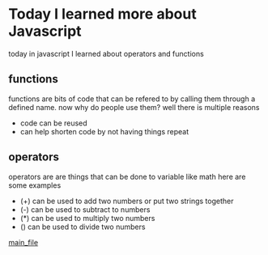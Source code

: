 # Today I learned more about Javascript
today in javascript I learned about operators and functions

## functions
functions are bits of code that can be refered to by calling them through a defined name. now why do people use them? well there is multiple reasons

- code can be reused
- can help shorten code by not having things repeat

## operators
operators are are things that can be done to variable like math here are some examples

- (+) can be used to add two numbers or put two strings together
- (-) can be used to subtract to numbers
- (*) can be used to multiply two numbers
- (\) can be used to divide two numbers

[main_file](README.md)
